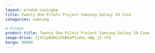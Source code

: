 ```yaml
---
layout: produk-casinghp
title: Twenty One Pilots Project Samsung Galaxy S9 Case
categories: samsung

# Produk
product-title: Twenty One Pilots Project Samsung Galaxy S9 Case
image-drive: 1jVCLpBeRLCHSBXaPIydxL-vWp_jI-rFQ
harga: 90000
---
```

